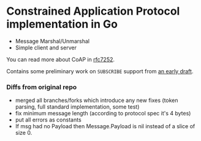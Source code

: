 # Constrained Application Protocol implementation in Go

 - Message Marshal/Unmarshal
 - Simple client and server

You can read more about CoAP in [rfc7252][coap].

Contains some preliminary work on `SUBSCRIBE` support from
[an early draft][shelby].

[shelby]: http://tools.ietf.org/html/draft-shelby-core-coap-01
[coap]: http://tools.ietf.org/html/rfc7252

### Diffs from original repo
 - merged all branches/forks which introduce any new fixes (token parsing, full standard implementation, some test)
 - fix minimum message length (according to protocol spec it's 4 bytes)
 - put all errors as constants
 - If msg had no Payload then Message.Payload is nil instead of a slice of size 0.